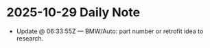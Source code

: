 # 2025-10-29 Daily Note

- Update @ 06:33:55Z — BMW/Auto: part number or retrofit idea to research.
